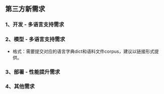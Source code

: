 ## 第三方新需求


### 1、开发 - 多语言支持需求



### 2、模型 - 多语言支持需求

   - 格式：需要提交对应的语言字典dict和语料文件corpus，建议以链接形式提供。


### 3、部署 - 性能提升需求


### 4、其他需求
